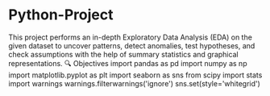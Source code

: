 # Python-Project
This project performs an in-depth Exploratory Data Analysis (EDA) on the given dataset to uncover patterns, detect anomalies, test hypotheses, and check assumptions with the help of summary statistics and graphical representations.  🔍 Objectives
import pandas as pd
import numpy as np
import matplotlib.pyplot as plt
import seaborn as sns
from scipy import stats
import warnings
warnings.filterwarnings('ignore')
sns.set(style='whitegrid')
